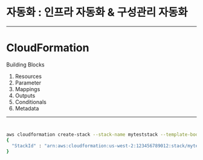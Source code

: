 # 자동화 : 인프라 자동화 & 구성관리 자동화

---

# CloudFormation

Building Blocks
  1. Resources
  2. Parameter
  3. Mappings
  4. Outputs
  5. Conditionals
  6. Metadata
   
---

# 
```bash
aws cloudformation create-stack --stack-name myteststack --template-body file:///home/testuser/mytemplate.json --parameters ParameterKey=Parm1,ParameterValue=test1 ParameterKey=Parm2,ParameterValue=test2
{
  "StackId" : "arn:aws:cloudformation:us-west-2:123456789012:stack/myteststack/330b0120-1771-11e4-af37-50ba1b98bea6"
}
```

